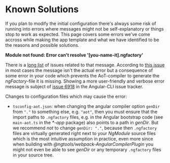 # Known Solutions

If you plan to modify the initial configuration there's always some risk of
running into errors where messages might not be self-explanatory or things stop
to work as expected. This page covers some errors we've come accross while
making the app template and what we have identified to be the reasons and
possible solutions.

**Module not found: Error can't resolve '[you-name-it].ngfactory'**

There is a [long list](https://github.com/angular/angular-cli/search?q=Can%27t+resolve+ngfactory&type=Issues&utf8=%E2%9C%93)
of issues related to that message. According to [this issue](https://github.com/angular/angular-cli/issues/6918#issuecomment-323810736)
in most cases the message isn't the actual error but a consequence of some error
in your code which prevents the AoT-compiler to generate the *ngFactory*-file it
is missing. Showing a more user-friendly and verbose error message is subject of
[issue 6918](https://github.com/angular/angular-cli/issues/6918#issuecomment-323810736)
in the Angular-CLI issue tracker.

Changes to configuration files which may cause the error:

- `tsconfig-aot.json`: when changing the angular compiler option `genDir` from
`"."` to something else, e.g. `"aot"`, then you must ensure that the import
paths to `.ngfactory` files, e.g. in the Angular bootstrap code (see
`main-aot.ts` in the *\*-app* package) also points to a path in *genDir*. But we
recommend *not* to change `genDir: "."`, because then `.ngfactory` files are
virtually generated right next to your *NgModule* source files which is the most
intuitive assumption in practice, even more since when building with
*@ngtools/webpack-AngularCompilerPlugin* you might not even be able to see
*genDir* or any temporary `.ngfactory` files in your source tree.
